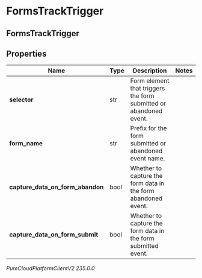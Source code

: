 # FormsTrackTrigger

## FormsTrackTrigger

## Properties

|Name | Type | Description | Notes|
|------------ | ------------- | ------------- | -------------|
| **selector** | str | Form element that triggers the form submitted or abandoned event. | |
| **form_name** | str | Prefix for the form submitted or abandoned event name. | |
| **capture_data_on_form_abandon** | bool | Whether to capture the form data in the form abandoned event. | |
| **capture_data_on_form_submit** | bool | Whether to capture the form data in the form submitted event. | |



_PureCloudPlatformClientV2 235.0.0_
